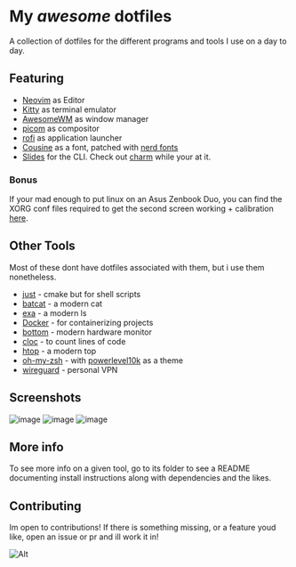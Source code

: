 # My *awesome* dotfiles

A collection of dotfiles for the different programs and tools I use on a day to day.

## Featuring  

* [Neovim](https://neovim.io/) as Editor
* [Kitty](https://sw.kovidgoyal.net/kitty/) as terminal emulator
* [AwesomeWM](https://awesomewm.org/) as window manager
* [picom](https://github.com/yshui/picom) as compositor
* [rofi](https://github.com/davatorium/rofi) as application launcher
* [Cousine](https://fonts.google.com/specimen/Cousine) as a font, patched with [nerd fonts](https://www.nerdfonts.com/)
* [Slides](https://github.com/maaslalani/slides) for the CLI. Check out [charm](https://charm.sh/) while your at it.

### Bonus

If your mad enough to put linux on an Asus Zenbook Duo, you can find the XORG conf files required to get the second screen working +
calibration [here]('/misc').

## Other Tools
Most of these dont have dotfiles associated with them, but i use them nonetheless. 

* [just](https://github.com/casey/just) - cmake but for shell scripts
* [batcat](https://github.com/sharkdp/bat) - a modern cat
* [exa](https://github.com/ogham/exa) - a modern ls
* [Docker](https://www.docker.com/) - for containerizing projects
* [bottom](https://github.com/ClementTsang/bottom) - modern hardware monitor
* [cloc](https://github.com/AlDanial/cloc) - to count lines of code
* [htop](https://github.com/htop-dev/htop) - a modern top
* [oh-my-zsh](https://ohmyz.sh/) - with [powerlevel10k](https://github.com/romkatv/powerlevel10k) as a theme
* [wireguard](https://www.wireguard.com/) - personal VPN

## Screenshots
![image](https://user-images.githubusercontent.com/34988548/205111268-698b0b7a-2225-41d7-a07c-67d4bda346b6.png)
![image](https://user-images.githubusercontent.com/34988548/235247404-f2461450-4052-404d-a6b8-fd923ea04b2b.png)
![image](https://user-images.githubusercontent.com/34988548/205111838-c5199625-a5c9-4a96-b554-29aa9a6bfdef.png)


## More info

To see more info on a given tool, go to its folder to see a README documenting install instructions
along with dependencies and the likes.

## Contributing

Im open to contributions! If there is something missing, or a feature youd like, open an issue or pr and ill work it in!

![Alt](https://repobeats.axiom.co/api/embed/cfce6e9d242557fc3e91b4c160ad5ee14afc33c8.svg "Repobeats analytics image")
